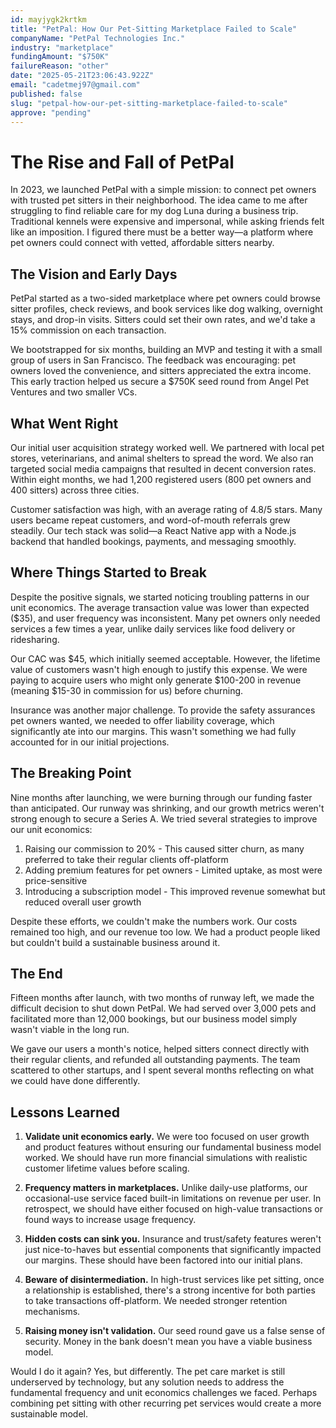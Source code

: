 ```yaml
---
id: mayjygk2krtkm
title: "PetPal: How Our Pet-Sitting Marketplace Failed to Scale"
companyName: "PetPal Technologies Inc."
industry: "marketplace"
fundingAmount: "$750K"
failureReason: "other"
date: "2025-05-21T23:06:43.922Z"
email: "cadetmej97@gmail.com"
published: false
slug: "petpal-how-our-pet-sitting-marketplace-failed-to-scale"
approve: "pending"
---
```


# The Rise and Fall of PetPal

In 2023, we launched PetPal with a simple mission: to connect pet owners with trusted pet sitters in their neighborhood. The idea came to me after struggling to find reliable care for my dog Luna during a business trip. Traditional kennels were expensive and impersonal, while asking friends felt like an imposition. I figured there must be a better way—a platform where pet owners could connect with vetted, affordable sitters nearby.

## The Vision and Early Days

PetPal started as a two-sided marketplace where pet owners could browse sitter profiles, check reviews, and book services like dog walking, overnight stays, and drop-in visits. Sitters could set their own rates, and we'd take a 15% commission on each transaction.

We bootstrapped for six months, building an MVP and testing it with a small group of users in San Francisco. The feedback was encouraging: pet owners loved the convenience, and sitters appreciated the extra income. This early traction helped us secure a $750K seed round from Angel Pet Ventures and two smaller VCs.

## What Went Right

Our initial user acquisition strategy worked well. We partnered with local pet stores, veterinarians, and animal shelters to spread the word. We also ran targeted social media campaigns that resulted in decent conversion rates. Within eight months, we had 1,200 registered users (800 pet owners and 400 sitters) across three cities.

Customer satisfaction was high, with an average rating of 4.8/5 stars. Many users became repeat customers, and word-of-mouth referrals grew steadily. Our tech stack was solid—a React Native app with a Node.js backend that handled bookings, payments, and messaging smoothly.

## Where Things Started to Break

Despite the positive signals, we started noticing troubling patterns in our unit economics. The average transaction value was lower than expected ($35), and user frequency was inconsistent. Many pet owners only needed services a few times a year, unlike daily services like food delivery or ridesharing.

Our CAC was $45, which initially seemed acceptable. However, the lifetime value of customers wasn't high enough to justify this expense. We were paying to acquire users who might only generate $100-200 in revenue (meaning $15-30 in commission for us) before churning.

Insurance was another major challenge. To provide the safety assurances pet owners wanted, we needed to offer liability coverage, which significantly ate into our margins. This wasn't something we had fully accounted for in our initial projections.

## The Breaking Point

Nine months after launching, we were burning through our funding faster than anticipated. Our runway was shrinking, and our growth metrics weren't strong enough to secure a Series A. We tried several strategies to improve our unit economics:

1. Raising our commission to 20% - This caused sitter churn, as many preferred to take their regular clients off-platform
2. Adding premium features for pet owners - Limited uptake, as most were price-sensitive
3. Introducing a subscription model - This improved revenue somewhat but reduced overall user growth

Despite these efforts, we couldn't make the numbers work. Our costs remained too high, and our revenue too low. We had a product people liked but couldn't build a sustainable business around it.

## The End

Fifteen months after launch, with two months of runway left, we made the difficult decision to shut down PetPal. We had served over 3,000 pets and facilitated more than 12,000 bookings, but our business model simply wasn't viable in the long run.

We gave our users a month's notice, helped sitters connect directly with their regular clients, and refunded all outstanding payments. The team scattered to other startups, and I spent several months reflecting on what we could have done differently.

## Lessons Learned

1. **Validate unit economics early.** We were too focused on user growth and product features without ensuring our fundamental business model worked. We should have run more financial simulations with realistic customer lifetime values before scaling.

2. **Frequency matters in marketplaces.** Unlike daily-use platforms, our occasional-use service faced built-in limitations on revenue per user. In retrospect, we should have either focused on high-value transactions or found ways to increase usage frequency.

3. **Hidden costs can sink you.** Insurance and trust/safety features weren't just nice-to-haves but essential components that significantly impacted our margins. These should have been factored into our initial plans.

4. **Beware of disintermediation.** In high-trust services like pet sitting, once a relationship is established, there's a strong incentive for both parties to take transactions off-platform. We needed stronger retention mechanisms.

5. **Raising money isn't validation.** Our seed round gave us a false sense of security. Money in the bank doesn't mean you have a viable business model.

Would I do it again? Yes, but differently. The pet care market is still underserved by technology, but any solution needs to address the fundamental frequency and unit economics challenges we faced. Perhaps combining pet sitting with other recurring pet services would create a more sustainable model.